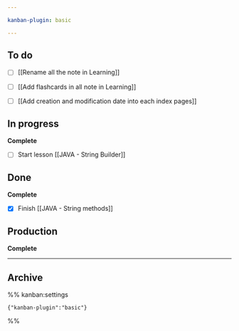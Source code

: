 ```yaml
---

kanban-plugin: basic

---
```


## To do

- [ ] [[Rename all the note in Learning]]
- [ ] [[Add flashcards in all note in Learning]]
- [ ] [[Add creation and modification date into each index pages]]


## In progress

**Complete**
- [ ] Start lesson [[JAVA - String Builder]]

## Done

**Complete**
- [x] Finish [[JAVA - String methods]]


## Production

**Complete**


***

## Archive

%% kanban:settings
```
{"kanban-plugin":"basic"}
```
%%